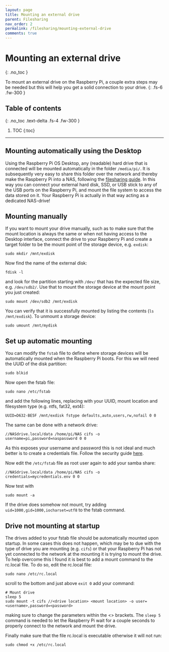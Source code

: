 ```yaml
---
layout: page
title: Mounting an external drive
parent: Filesharing
nav_order: 2
permalink: /filesharing/mounting-external-drive
comments: true
---
```


# Mounting an external drive
{: .no_toc }

To mount an external drive on the Raspberry Pi, a couple extra steps may be needed but this will help you get a solid connection to your drive.
{: .fs-6 .fw-300 }

## Table of contents
{: .no_toc .text-delta .fs-4 .fw-300 }

1. TOC
{:toc}
---

## Mounting automatically using the Desktop
Using the Raspberry Pi OS Desktop, any (readable) hard drive that is connected will be mounted automatically in the folder `/media/pi/`. It is subsequently very easy to share this folder over the network and thereby make the Raspberry Pi into a NAS, following the [filesharing guide](filesharing-raspberry-pi.html). In this way you can connect your external hard disk, SSD, or USB stick to any of the USB ports on the Raspberry Pi, and mount the file system to access the data stored on it. Your Raspberry Pi is actually in that way acting as a dedicated NAS-drive!

## Mounting manually
If you want to mount your drive manually, such as to make sure that the mount location is always the same or when not having access to the Desktop interface, connect the drive to your Raspberry Pi and create a target folder to be the mount point of the storage device, e.g. `exdisk`:

```
sudo mkdir /mnt/exdisk
```

Now find the name of the external disk:

```
fdisk -l
```

and look for the partition starting with `/dev/` that has the expected file size, e.g. `/dev/sdb2/`. Use that to mount the storage device at the mount point you just created:

```
sudo mount /dev/sdb2 /mnt/exdisk
```

You can verify that it is successfully mounted by listing the contents (`ls /mnt/exdisk`). To unmount a storage device:

```
sudo umount /mnt/mydisk
```

## Set up automatic mounting
You can modify the `fstab` file to define where storage devices will be automatically mounted when the Raspberry Pi boots. For this we will need the UUID of the disk partition:

```
sudo blkid
```

Now open the fstab file:

```
sudo nano /etc/fstab
```

and add the following lines, replacing with your UUID, mount location and filesystem type (e.g. ntfs, fat32, ext4):

```
UUID=D632-BE5F /mnt/exdisk fstype defaults,auto,users,rw,nofail 0 0
```

The same can be done with a network drive:

```
//NASdrive.local/data /home/pi/NAS cifs -o username=pi,password=naspassword 0 0
```

As this exposes your username and password this is not ideal and much better is to create a credentials file. Follow the security guide [here](../networking/raspberry-pi-security.html).

Now edit the `/etc/fstab` file as root user again to add your samba share:

```
//NASdrive.local/data /home/pi/NAS cifs -o credentials=mycredentials.env 0 0
```

Now test with

```
sudo mount -a
```

If the drive does somehow not mount, try adding `uid=1000,gid=1000,iocharset=utf8` to the fstab command.

## Drive not mounting at startup
The drives added to your fstab file should be automatically mounted upon startup. In some cases this does not happen, which may be to due with the type of drive you are mounting (e.g. `cifs`) or that your Raspberry Pi has not yet connected to the network at the mounting it is trying to mount the drive. To help overcome this I found it is best to add a mount command to the rc.local file. To do so, edit the rc.local file:

```
sudo nano /etc/rc.local
```

scroll to the bottom and just above `exit 0` add your command:

```
# Mount drive
sleep 5
sudo mount -t cifs //<drive location> <mount location> -o user=<username>,password=<password>
```

making sure to change the parameters within the <> brackets. The `sleep 5` command is needed to let the Raspberry Pi wait for a couple seconds to properly connect to the network and mount the drive.

Finally make  sure that the file rc.local is executable otherwise it will not run:

```
sudo chmod +x /etc/rc.local
```
